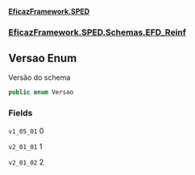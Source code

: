 #### [EficazFramework.SPED](EficazFrameworkSPED.md 'EficazFramework SPED')
### [EficazFramework.SPED.Schemas.EFD_Reinf](EficazFramework.SPED.Schemas.EFD_Reinf.md 'EficazFramework.SPED.Schemas.EFD_Reinf')

## Versao Enum

Versão do schema

```csharp
public enum Versao
```
### Fields

<a name='EficazFramework.SPED.Schemas.EFD_Reinf.Versao.v1_05_01'></a>

`v1_05_01` 0

<a name='EficazFramework.SPED.Schemas.EFD_Reinf.Versao.v2_01_01'></a>

`v2_01_01` 1

<a name='EficazFramework.SPED.Schemas.EFD_Reinf.Versao.v2_01_02'></a>

`v2_01_02` 2